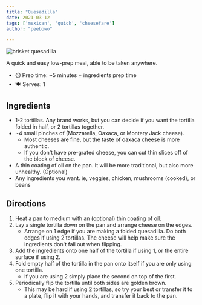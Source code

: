 ```yaml
---
title: "Quesadilla"
date: 2021-03-12
tags: ['mexican', 'quick', 'cheesefare']
author: "peebowo"

---
```


![brisket quesadilla](/cooking/pix/quesadilla.webp "Brisket and Bean Quesadilla with using Montery Jack Cheese")

A quick and easy low-prep meal, able to be taken anywhere.

- ⏲️ Prep time: ~5 minutes + ingredients prep time
- 🍽️ Serves: 1

## Ingredients

- 1-2 tortillas. Any brand works, but you can decide if you want the tortilla folded in half, or 2 tortillas together.
- ~4 small pinches of (Mozzarella, Oaxaca, or Montery Jack cheese).
  - Most cheeses are fine, but the taste of oaxaca cheese is more authentic.
  - If you don't have pre-grated cheese, you can cut thin slices off of the block of cheese.
- A thin coating of oil on the pan. It will be more traditional, but also more unhealthy. (Optional)
- Any ingredients you want. ie, veggies, chicken, mushrooms (cooked), or beans

## Directions

1. Heat a pan to medium with an (optional) thin coating of oil.
2. Lay a single tortilla down on the pan and arrange cheese on the edges.
   - Arrange on 1 edge if you are making a folded quesadilla. Do both edges if using 2 tortillas. The cheese will help make sure the ingredients don't fall out when flipping.
3. Add the ingredients onto one half of the tortilla if using 1, or the entire surface if using 2.
4. Fold empty half of the tortilla in the pan onto itself if you are only using one tortilla.
   - If you are using 2 simply place the second on top of the first.
5. Periodically flip the tortilla until both sides are golden brown.
   - This may be hard if using 2 tortillas, so try your best or transfer it to a plate, flip it with your hands, and transfer it back to the pan.
